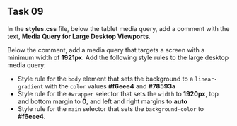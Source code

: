 ## Task 09
In the **styles.css** file, below the tablet media query, add a comment with the text, **Media Query for Large Desktop Viewports**.

Below the comment, add a media query that targets a screen with a minimum width of **1921px**. Add the following style rules to the large desktop media query:
* Style rule for the `body` element that sets the background to a `linear-gradient` with the `color` values **#f6eee4** and **#78593a**
* Style rule for the `#wrapper` selector that sets the `width` to   **1920px**, top and bottom margin to **0**, and left and right margins to **auto** 
* Style rule for the `main` selector that sets the `background-color` to  **#f6eee4**. 
 